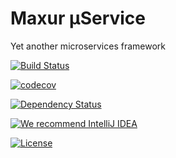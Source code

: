 # Maxur μService

Yet another microservices framework

[![Build Status](https://travis-ci.org/myunusov/maxur-mserv.svg?branch=master)](https://travis-ci.org/myunusov/maxur-mserv)

[![codecov](https://codecov.io/gh/myunusov/maxur-mserv/branch/master/graph/badge.svg)](https://codecov.io/gh/myunusov/maxur-mserv)

[![Dependency Status](https://www.versioneye.com/user/projects/595ccfe86725bd003b407966/badge.svg?style=flat-square)](https://www.versioneye.com/user/projects/595ccfe86725bd003b407966)

[![We recommend IntelliJ IDEA](http://img.teamed.io/intellij-idea-recommend.svg)](https://www.jetbrains.com/idea/)

[![License](https://img.shields.io/badge/License-Apache%202.0-blue.svg)](https://github.com/myunusov/maxur-ldoc/blob/master/LICENSE)